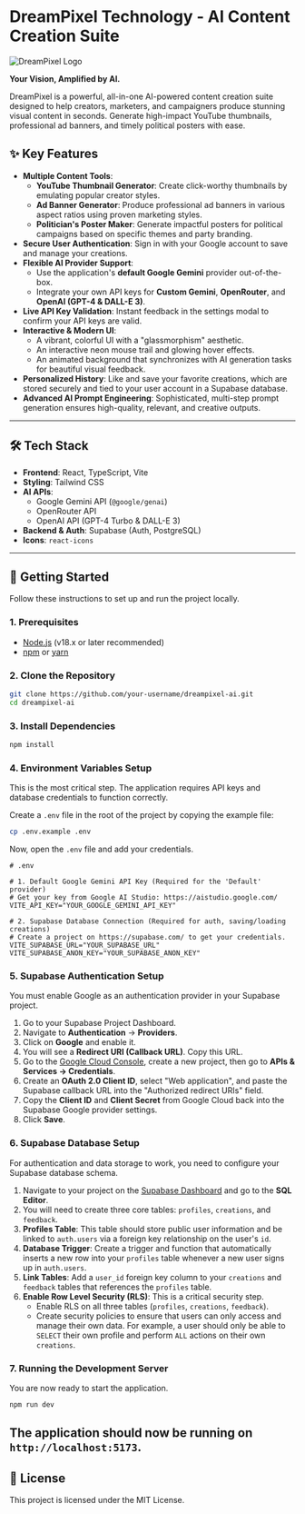 # DreamPixel Technology - AI Content Creation Suite

![DreamPixel Logo](https://ai.dreampixeltechnology.in/logo.svg)

**Your Vision, Amplified by AI.**

DreamPixel is a powerful, all-in-one AI-powered content creation suite designed to help creators, marketers, and campaigners produce stunning visual content in seconds. Generate high-impact YouTube thumbnails, professional ad banners, and timely political posters with ease.

## ✨ Key Features

-   **Multiple Content Tools**:
    -   **YouTube Thumbnail Generator**: Create click-worthy thumbnails by emulating popular creator styles.
    -   **Ad Banner Generator**: Produce professional ad banners in various aspect ratios using proven marketing styles.
    -   **Politician's Poster Maker**: Generate impactful posters for political campaigns based on specific themes and party branding.
-   **Secure User Authentication**: Sign in with your Google account to save and manage your creations.
-   **Flexible AI Provider Support**:
    -   Use the application's **default Google Gemini** provider out-of-the-box.
    -   Integrate your own API keys for **Custom Gemini**, **OpenRouter**, and **OpenAI (GPT-4 & DALL-E 3)**.
-   **Live API Key Validation**: Instant feedback in the settings modal to confirm your API keys are valid.
-   **Interactive & Modern UI**:
    -   A vibrant, colorful UI with a "glassmorphism" aesthetic.
    -   An interactive neon mouse trail and glowing hover effects.
    -   An animated background that synchronizes with AI generation tasks for beautiful visual feedback.
-   **Personalized History**: Like and save your favorite creations, which are stored securely and tied to your user account in a Supabase database.
-   **Advanced AI Prompt Engineering**: Sophisticated, multi-step prompt generation ensures high-quality, relevant, and creative outputs.

---

## 🛠️ Tech Stack

-   **Frontend**: React, TypeScript, Vite
-   **Styling**: Tailwind CSS
-   **AI APIs**:
    -   Google Gemini API (`@google/genai`)
    -   OpenRouter API
    -   OpenAI API (GPT-4 Turbo & DALL-E 3)
-   **Backend & Auth**: Supabase (Auth, PostgreSQL)
-   **Icons**: `react-icons`

---

## 🚀 Getting Started

Follow these instructions to set up and run the project locally.

### 1. Prerequisites

-   [Node.js](https://nodejs.org/) (v18.x or later recommended)
-   [npm](https://www.npmjs.com/) or [yarn](https://yarnpkg.com/)

### 2. Clone the Repository

```bash
git clone https://github.com/your-username/dreampixel-ai.git
cd dreampixel-ai
```

### 3. Install Dependencies

```bash
npm install
```

### 4. Environment Variables Setup

This is the most critical step. The application requires API keys and database credentials to function correctly.

Create a `.env` file in the root of the project by copying the example file:
```bash
cp .env.example .env
```

Now, open the `.env` file and add your credentials.

```env
# .env

# 1. Default Google Gemini API Key (Required for the 'Default' provider)
# Get your key from Google AI Studio: https://aistudio.google.com/
VITE_API_KEY="YOUR_GOOGLE_GEMINI_API_KEY"

# 2. Supabase Database Connection (Required for auth, saving/loading creations)
# Create a project on https://supabase.com/ to get your credentials.
VITE_SUPABASE_URL="YOUR_SUPABASE_URL"
VITE_SUPABASE_ANON_KEY="YOUR_SUPABASE_ANON_KEY"
```

### 5. Supabase Authentication Setup

You must enable Google as an authentication provider in your Supabase project.

1.  Go to your Supabase Project Dashboard.
2.  Navigate to **Authentication** -> **Providers**.
3.  Click on **Google** and enable it.
4.  You will see a **Redirect URI (Callback URL)**. Copy this URL.
5.  Go to the [Google Cloud Console](https://console.cloud.google.com/), create a new project, then go to **APIs & Services -> Credentials**.
6.  Create an **OAuth 2.0 Client ID**, select "Web application", and paste the Supabase callback URL into the "Authorized redirect URIs" field.
7.  Copy the **Client ID** and **Client Secret** from Google Cloud back into the Supabase Google provider settings.
8.  Click **Save**.

### 6. Supabase Database Setup

For authentication and data storage to work, you need to configure your Supabase database schema.

1.  Navigate to your project on the [Supabase Dashboard](https://supabase.com/dashboard) and go to the **SQL Editor**.
2.  You will need to create three core tables: `profiles`, `creations`, and `feedback`.
3.  **Profiles Table**: This table should store public user information and be linked to `auth.users` via a foreign key relationship on the user's `id`.
4.  **Database Trigger**: Create a trigger and function that automatically inserts a new row into your `profiles` table whenever a new user signs up in `auth.users`.
5.  **Link Tables**: Add a `user_id` foreign key column to your `creations` and `feedback` tables that references the `profiles` table.
6.  **Enable Row Level Security (RLS)**: This is a critical security step.
    -   Enable RLS on all three tables (`profiles`, `creations`, `feedback`).
    -   Create security policies to ensure that users can only access and manage their own data. For example, a user should only be able to `SELECT` their own profile and perform `ALL` actions on their own `creations`.

### 7. Running the Development Server

You are now ready to start the application.

```bash
npm run dev
```

The application should now be running on `http://localhost:5173`.
---
## 📄 License

This project is licensed under the MIT License.